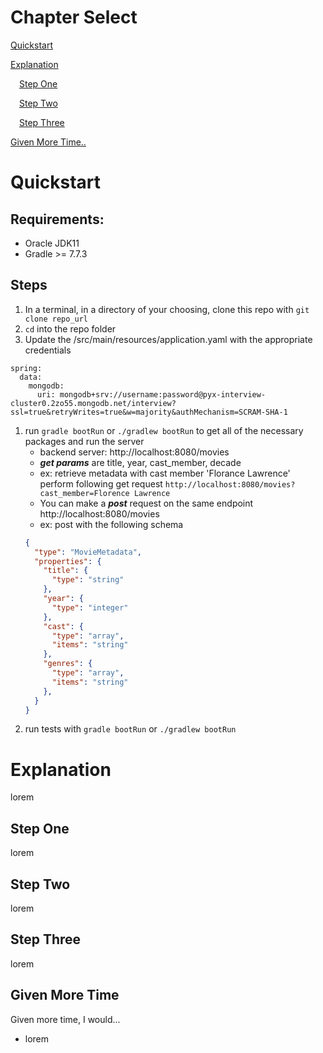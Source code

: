 # Chapter Select

[Quickstart](#quickstart)

[Explanation](#explanation)

&emsp;[Step One](#step-one)

&emsp;[Step Two](#step-three)

&emsp;[Step Three](#step-three)

[Given More Time..](#given-more-time)

# Quickstart

## Requirements:

- Oracle JDK11
- Gradle >= 7.7.3

## Steps

1. In a terminal, in a directory of your choosing, clone this repo with `git clone repo_url`
1. `cd` into the repo folder
1. Update the /src/main/resources/application.yaml with the appropriate credentials
```
spring:
  data:
    mongodb:
      uri: mongodb+srv://username:password@pyx-interview-cluster0.2zo55.mongodb.net/interview?ssl=true&retryWrites=true&w=majority&authMechanism=SCRAM-SHA-1
```
1. run `gradle bootRun` or `./gradlew bootRun` to get all of the necessary packages and run the server
    - backend server: http://localhost:8080/movies 
    - ***get params*** are title, year, cast_member, decade
    - ex: retrieve metadata with cast member 'Florance Lawrence' perform following get request `http://localhost:8080/movies?cast_member=Florence Lawrence`
    - You can make a ***post*** request on the same endpoint http://localhost:8080/movies
    - ex: post with the following schema 
    ```json
    {
      "type": "MovieMetadata",
      "properties": {
        "title": {
          "type": "string"
        },
        "year": {
          "type": "integer"
        },
        "cast": {
          "type": "array",
          "items": "string"
        },
        "genres": {
          "type": "array",
          "items": "string"
        },
      }
    }
    ```
1. run tests with `gradle bootRun` or `./gradlew bootRun`

# Explanation

lorem

## Step One

lorem

## Step Two

lorem

## Step Three

lorem

## Given More Time
Given more time, I would...

- lorem